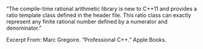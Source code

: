 “The compile-time rational arithmetic library is new to C++11 and provides a ratio template class defined in the <ratio> header file. This ratio class can exactly represent any finite rational number defined by a numerator and denominator.”

Excerpt From: Marc Gregoire. “Professional C++.” Apple Books. 
